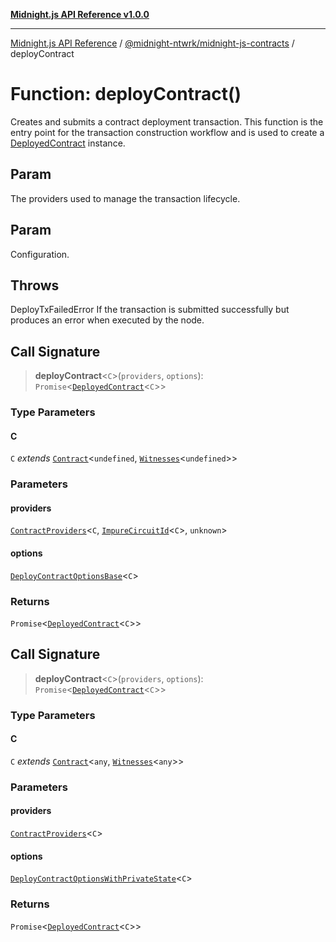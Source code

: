 [**Midnight.js API Reference v1.0.0**](../../../README.md)

***

[Midnight.js API Reference](../../../packages.md) / [@midnight-ntwrk/midnight-js-contracts](../README.md) / deployContract

# Function: deployContract()

Creates and submits a contract deployment transaction. This function is the entry point for the transaction
construction workflow and is used to create a [DeployedContract](../type-aliases/DeployedContract.md) instance.

## Param

The providers used to manage the transaction lifecycle.

## Param

Configuration.

## Throws

DeployTxFailedError If the transaction is submitted successfully but produces an error
                            when executed by the node.

## Call Signature

> **deployContract**\<`C`\>(`providers`, `options`): `Promise`\<[`DeployedContract`](../type-aliases/DeployedContract.md)\<`C`\>\>

### Type Parameters

#### C

`C` *extends* [`Contract`](../../midnight-js-types/interfaces/Contract.md)\<`undefined`, [`Witnesses`](../../midnight-js-types/type-aliases/Witnesses.md)\<`undefined`\>\>

### Parameters

#### providers

[`ContractProviders`](../type-aliases/ContractProviders.md)\<`C`, [`ImpureCircuitId`](../../midnight-js-types/type-aliases/ImpureCircuitId.md)\<`C`\>, `unknown`\>

#### options

[`DeployContractOptionsBase`](../type-aliases/DeployContractOptionsBase.md)\<`C`\>

### Returns

`Promise`\<[`DeployedContract`](../type-aliases/DeployedContract.md)\<`C`\>\>

## Call Signature

> **deployContract**\<`C`\>(`providers`, `options`): `Promise`\<[`DeployedContract`](../type-aliases/DeployedContract.md)\<`C`\>\>

### Type Parameters

#### C

`C` *extends* [`Contract`](../../midnight-js-types/interfaces/Contract.md)\<`any`, [`Witnesses`](../../midnight-js-types/type-aliases/Witnesses.md)\<`any`\>\>

### Parameters

#### providers

[`ContractProviders`](../type-aliases/ContractProviders.md)\<`C`\>

#### options

[`DeployContractOptionsWithPrivateState`](../type-aliases/DeployContractOptionsWithPrivateState.md)\<`C`\>

### Returns

`Promise`\<[`DeployedContract`](../type-aliases/DeployedContract.md)\<`C`\>\>
